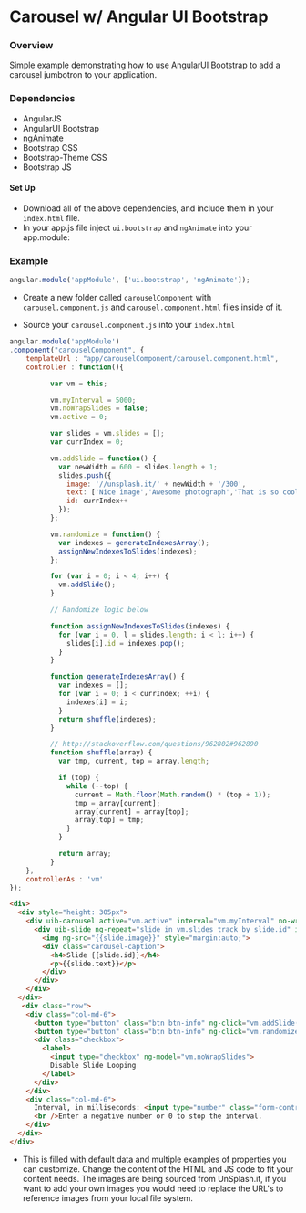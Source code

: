 # Carousel w/ Angular UI Bootstrap

### Overview
Simple example demonstrating how to use AngularUI Bootstrap to add a carousel jumbotron to your application.

### Dependencies

* AngularJS
* AngularUI Bootstrap
* ngAnimate
* Bootstrap CSS
* Bootstrap-Theme CSS
* Bootstrap JS

#### Set Up
* Download all of the above dependencies, and include them in your `index.html` file.
* In your app.js file inject `ui.bootstrap` and `ngAnimate` into your app.module:

### Example

```javascript
angular.module('appModule', ['ui.bootstrap', 'ngAnimate']);
```
* Create a new folder called `carouselComponent` with `carousel.component.js` and `carousel.component.html` files inside of it.

* Source your `carousel.component.js` into your `index.html`


```JavaScript
angular.module('appModule')
.component("carouselComponent", {
	templateUrl : "app/carouselComponent/carousel.component.html",
	controller : function(){

		  var vm = this;

		  vm.myInterval = 5000;
		  vm.noWrapSlides = false;
		  vm.active = 0;

		  var slides = vm.slides = [];
		  var currIndex = 0;

		  vm.addSlide = function() {
		    var newWidth = 600 + slides.length + 1;
		    slides.push({
		      image: '//unsplash.it/' + newWidth + '/300',
		      text: ['Nice image','Awesome photograph','That is so cool','I love that'][slides.length % 4],
		      id: currIndex++
		    });
		  };

		  vm.randomize = function() {
		    var indexes = generateIndexesArray();
		    assignNewIndexesToSlides(indexes);
		  };

		  for (var i = 0; i < 4; i++) {
		    vm.addSlide();
		  }

		  // Randomize logic below

		  function assignNewIndexesToSlides(indexes) {
		    for (var i = 0, l = slides.length; i < l; i++) {
		      slides[i].id = indexes.pop();
		    }
		  }

		  function generateIndexesArray() {
		    var indexes = [];
		    for (var i = 0; i < currIndex; ++i) {
		      indexes[i] = i;
		    }
		    return shuffle(indexes);
		  }

		  // http://stackoverflow.com/questions/962802#962890
		  function shuffle(array) {
		    var tmp, current, top = array.length;

		    if (top) {
		      while (--top) {
		        current = Math.floor(Math.random() * (top + 1));
		        tmp = array[current];
		        array[current] = array[top];
		        array[top] = tmp;
		      }
		    }

		    return array;
		  }
	},
	controllerAs : 'vm'
});
```

```html
<div>
  <div style="height: 305px">
    <div uib-carousel active="vm.active" interval="vm.myInterval" no-wrap="vm.noWrapSlides">
      <div uib-slide ng-repeat="slide in vm.slides track by slide.id" index="slide.id">
        <img ng-src="{{slide.image}}" style="margin:auto;">
        <div class="carousel-caption">
          <h4>Slide {{slide.id}}</h4>
          <p>{{slide.text}}</p>
        </div>
      </div>
    </div>
  </div>
   <div class="row">
    <div class="col-md-6">
      <button type="button" class="btn btn-info" ng-click="vm.addSlide()">Add Slide</button>
      <button type="button" class="btn btn-info" ng-click="vm.randomize()">vm.randomize slides</button>
      <div class="checkbox">
        <label>
          <input type="checkbox" ng-model="vm.noWrapSlides">
          Disable Slide Looping
        </label>
      </div>
    </div>
    <div class="col-md-6">
      Interval, in milliseconds: <input type="number" class="form-control" ng-model="vm.myInterval">
      <br />Enter a negative number or 0 to stop the interval.
    </div>
  </div>
</div>
```

* This is filled with default data and multiple examples of properties you can customize. Change the content of the HTML and JS code to fit your content needs. The images are being sourced from UnSplash.it, if you want to add your own images you would need to replace the URL's to reference images from your local file system.
